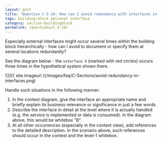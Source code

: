```yaml
---
layout: post
title: "Question C-5-10: How can I avoid redundancy with interfaces in the building block view?"
tags: building-block optional interface
category: section-buildingblock
permalink: /questions/C-5-10/
---
```



Especially external interfaces might occur several times within the building block hierarchically - how can I avoid to document or specify them at several locations redundantly?

See the diagram below - the `interface X` (marked with red circles)
occurs three times in the hypothetical system shown there.

![]({{ site.imageurl }}/images/faq/C-Sections/avoid-redundancy-in-interfaces.png)


Handle such situations in the following manner:

1. In the context diagram, give the interface an appropriate name and briefly explain its business relevance or significance in just a few words.
2. Describe the interface in detail at the level where it is actually handled (e.g. the service is implemented or data is consumed). In the diagram above, this would be whitebox "B".
3. At all other occurrences (especially in the context view), add references to the detailed description. In the scenario above, such references should occur in the context and the level-1 whitebox.
